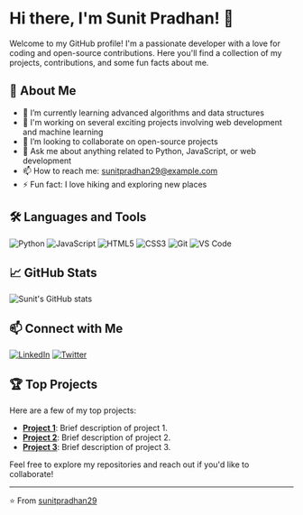 # Hi there, I'm Sunit Pradhan! 👋

Welcome to my GitHub profile! I'm a passionate developer with a love for coding and open-source contributions. Here you'll find a collection of my projects, contributions, and some fun facts about me.

## 🚀 About Me

- 🌱 I’m currently learning advanced algorithms and data structures
- 💼 I'm working on several exciting projects involving web development and machine learning
- 👯 I’m looking to collaborate on open-source projects
- 💬 Ask me about anything related to Python, JavaScript, or web development
- 📫 How to reach me: [sunitpradhan29@example.com](mailto:sunitpradhan29@example.com)
- ⚡ Fun fact: I love hiking and exploring new places

## 🛠️ Languages and Tools

![Python](https://img.shields.io/badge/-Python-3776AB?style=flat&logo=python&logoColor=white)
![JavaScript](https://img.shields.io/badge/-JavaScript-F7DF1E?style=flat&logo=javascript&logoColor=black)
![HTML5](https://img.shields.io/badge/-HTML5-E34F26?style=flat&logo=html5&logoColor=white)
![CSS3](https://img.shields.io/badge/-CSS3-1572B6?style=flat&logo=css3&logoColor=white)
![Git](https://img.shields.io/badge/-Git-F05032?style=flat&logo=git&logoColor=white)
![VS Code](https://img.shields.io/badge/-VS%20Code-007ACC?style=flat&logo=visual-studio-code&logoColor=white)

## 📈 GitHub Stats

![Sunit's GitHub stats](https://github-readme-stats.vercel.app/api?username=sunitpradhan29&show_icons=true&theme=radical)

## 📫 Connect with Me

[![LinkedIn](https://img.shields.io/badge/-LinkedIn-0077B5?style=flat&logo=linkedin&logoColor=white)](https://linkedin.com/in/sunitpradhan29)
[![Twitter](https://img.shields.io/badge/-Twitter-1DA1F2?style=flat&logo=twitter&logoColor=white)](https://twitter.com/sunitpradhan29)

## 🏆 Top Projects

Here are a few of my top projects:

- [**Project 1**](https://github.com/sunitpradhan29/project1): Brief description of project 1.
- [**Project 2**](https://github.com/sunitpradhan29/project2): Brief description of project 2.
- [**Project 3**](https://github.com/sunitpradhan29/project3): Brief description of project 3.

Feel free to explore my repositories and reach out if you'd like to collaborate!

---

⭐️ From [sunitpradhan29](https://github.com/sunitpradhan29)
